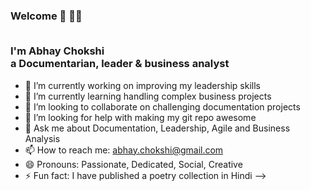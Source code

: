 
<h3>Welcome  👋 👋🤓<br> <br> 
  
I'm Abhay Chokshi<br>a Documentarian, leader & business analyst</h3>


- 🔭 I’m currently working on improving my leadership skills
- 🌱 I’m currently learning handling complex business projects 
- 👯 I’m looking to collaborate on challenging documentation projects
- 🤔 I’m looking for help with making my git repo awesome
- 💬 Ask me about Documentation, Leadership, Agile and Business Analysis
- 📫 How to reach me: abhay.chokshi@gmail.com
- 😄 Pronouns: Passionate, Dedicated, Social, Creative
- ⚡ Fun fact: I have published a poetry collection in Hindi
-->
